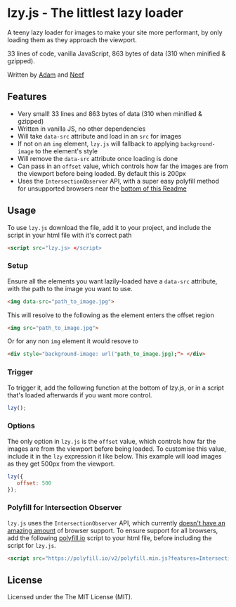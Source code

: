 # lzy.js - The littlest lazy loader
A teeny lazy loader for images to make your site more performant, by only loading them as they approach the viewport.

33 lines of code, vanilla JavaScript, 863 bytes of data (310 when minified & gzipped).

Written by [Adam](https://github.com/adamduncan) and [Neef](https://github.com/neefrehman)

## Features
* Very small! 33 lines and 863 bytes of data (310 when minified & gzipped)
* Written in vanilla JS, no other dependencies
* Will take `data-src` attribute and load in an `src` for images
* If not on an `img` element, `lzy.js` will fallback to applying `background-image` to the element's style
* Will remove the `data-src` attribute once loading is done
* Can pass in an `offset` value, which controls how far the images are from the viewport before being loaded. By default this is 200px
* Uses the `IntersectionObserver` API, with a super easy polyfill method for unsupported browsers near the [bottom of this Readme](#polyfill-for-intersection-observer)

## Usage
To use `lzy.js` download the file, add it to your project, and include the script in your html file with it's correct path
```html
<script src="lzy.js> </script>
 ```
 
### Setup
Ensure all the elements you want lazily-loaded have a `data-src` attribute, with the path to the image you want to use.
```html
<img data-src="path_to_image.jpg">
```
This will resolve to the following as the element enters the offset region
```html
<img src="path_to_image.jpg">
```

Or for any non `img` element it would resove to
```html
<div style="background-image: url("path_to_image.jpg);"> </div>
```
 
### Trigger
To trigger it, add the following function at the bottom of lzy.js, or in a script that's loaded afterwards if you want more control.
```javascript
lzy();
 ```
 
### Options
The only option in `lzy.js` is the `offset` value, which controls how far the images are from the viewport before being loaded. To customise this value, include it in the `lzy` expression it like below. This example will load images as they get 500px from the viewport.
```javascript
lzy({
   offset: 500
});
 ```

### Polyfill for Intersection Observer
`lzy.js` uses the `IntersectionObserver` API, which currently [doesn't have an amazing amount](https://caniuse.com/#feat=intersectionobserver) of browser support. To ensure support for all browsers, add the following [polyfill.io](https://polyfill.io/) script to your html file, before including the script for `lzy.js`.
```html
<script src="https://polyfill.io/v2/polyfill.min.js?features=IntersectionObserver"> </script>
 ```
 
## License
Licensed under the The MIT License (MIT).
